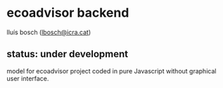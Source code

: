 # ecoadvisor backend
lluís bosch (lbosch@icra.cat)

## status: under development
model for ecoadvisor project
coded in pure Javascript
without graphical user interface.
